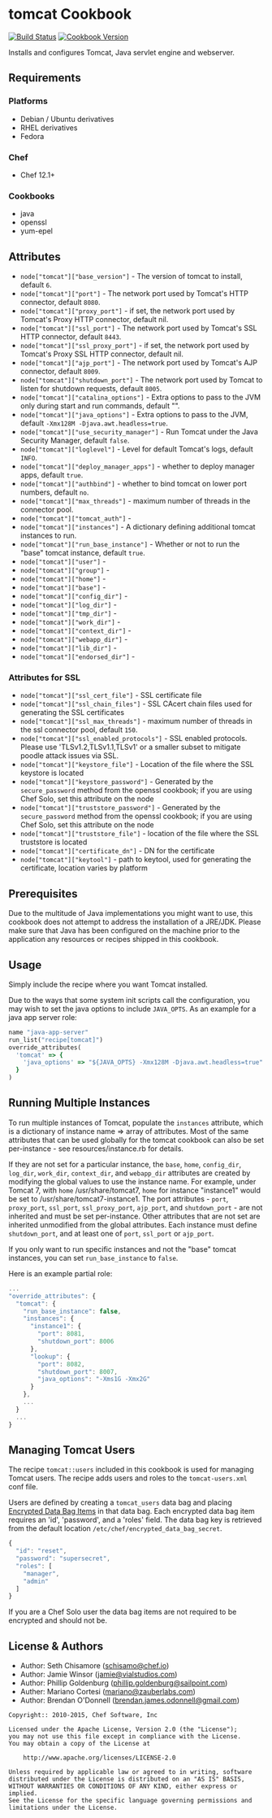 tomcat Cookbook
===============
[![Build Status](https://travis-ci.org/chef-cookbooks/tomcat.svg?branch=master)](https://travis-ci.org/chef-cookbooks/tomcat)
[![Cookbook Version](https://img.shields.io/cookbook/v/tomcat.svg)](https://supermarket.chef.io/cookbooks/tomcat)

Installs and configures Tomcat, Java servlet engine and webserver.


Requirements
------------
### Platforms
- Debian / Ubuntu derivatives
- RHEL derivatives
- Fedora

### Chef
- Chef 12.1+

### Cookbooks
- java
- openssl
- yum-epel


Attributes
----------
* `node["tomcat"]["base_version"]` - The version of tomcat to install, default `6`.
* `node["tomcat"]["port"]` - The network port used by Tomcat's HTTP connector, default `8080`.
* `node["tomcat"]["proxy_port"]` - if set, the network port used by Tomcat's Proxy HTTP connector, default nil.
* `node["tomcat"]["ssl_port"]` - The network port used by Tomcat's SSL HTTP connector, default `8443`.
* `node["tomcat"]["ssl_proxy_port"]` - if set, the network port used by Tomcat's Proxy SSL HTTP connector, default nil.
* `node["tomcat"]["ajp_port"]` - The network port used by Tomcat's AJP connector, default `8009`.
* `node["tomcat"]["shutdown_port"]` - The network port used by Tomcat to listen for shutdown requests, default `8005`.
* `node["tomcat"]["catalina_options"]` - Extra options to pass to the JVM only during start and run commands, default "".
* `node["tomcat"]["java_options"]` - Extra options to pass to the JVM, default `-Xmx128M -Djava.awt.headless=true`.
* `node["tomcat"]["use_security_manager"]` - Run Tomcat under the Java Security Manager, default `false`.
* `node["tomcat"]["loglevel"]` - Level for default Tomcat's logs, default `INFO`.
* `node["tomcat"]["deploy_manager_apps"]` - whether to deploy manager apps, default `true`.
* `node["tomcat"]["authbind"]` - whether to bind tomcat on lower port numbers, default `no`.
* `node["tomcat"]["max_threads"]` - maximum number of threads in the connector pool.
* `node["tomcat"]["tomcat_auth"]` -
* `node["tomcat"]["instances"]` - A dictionary defining additional tomcat instances to run.
* `node["tomcat"]["run_base_instance"]` - Whether or not to run the "base" tomcat instance, default `true`.
* `node["tomcat"]["user"]` -
* `node["tomcat"]["group"]` -
* `node["tomcat"]["home"]` -
* `node["tomcat"]["base"]` -
* `node["tomcat"]["config_dir"]` -
* `node["tomcat"]["log_dir"]` -
* `node["tomcat"]["tmp_dir"]` -
* `node["tomcat"]["work_dir"]` -
* `node["tomcat"]["context_dir"]` -
* `node["tomcat"]["webapp_dir"]` -
* `node["tomcat"]["lib_dir"]` -
* `node["tomcat"]["endorsed_dir"]` -

### Attributes for SSL
* `node["tomcat"]["ssl_cert_file"]` - SSL certificate file
* `node["tomcat"]["ssl_chain_files"]` - SSL CAcert chain files used for generating the SSL certificates
* `node["tomcat"]["ssl_max_threads"]` - maximum number of threads in the ssl connector pool, default `150`.
* `node["tomcat"]["ssl_enabled_protocols"]` - SSL enabled protocols. Please use 'TLSv1.2,TLSv1.1,TLSv1' or a smaller subset to mitigate poodle attack issues via SSL.
* `node["tomcat"]["keystore_file"]` - Location of the file where the SSL keystore is located
* `node["tomcat"]["keystore_password"]` - Generated by the `secure_password` method from the openssl cookbook; if you are using Chef Solo, set this attribute on the node
* `node["tomcat"]["truststore_password"]` - Generated by the `secure_password` method from the openssl cookbook; if you are using Chef Solo, set this attribute on the node
* `node["tomcat"]["truststore_file"]` - location of the file where the SSL truststore is located
* `node["tomcat"]["certificate_dn"]` - DN for the certificate
* `node["tomcat"]["keytool"]` - path to keytool, used for generating the certificate, location varies by platform

Prerequisites
-------------
Due to the multitude of Java implementations you might want to use,
this cookbook does not attempt to address the installation of a
JRE/JDK. Please make sure that Java has been configured on the machine
prior to the application any resources or recipes shipped in this
cookbook.

Usage
-----
Simply include the recipe where you want Tomcat installed.


Due to the ways that some system init scripts call the configuration, you may wish to set the java options to include `JAVA_OPTS`. As an example for a java app server role:

```ruby
name "java-app-server"
run_list("recipe[tomcat]")
override_attributes(
  'tomcat' => {
    'java_options' => "${JAVA_OPTS} -Xmx128M -Djava.awt.headless=true"
  }
)
```


Running Multiple Instances
--------------------------
To run multiple instances of Tomcat, populate the `instances` attribute, which is a dictionary of instance name => array of attributes.  Most of the same attributes that can be used globally for the tomcat cookbook can also be set per-instance - see resources/instance.rb for details.

If they are not set for a particular instance, the `base`, `home`, `config_dir`, `log_dir`, `work_dir`, `context_dir`, and `webapp_dir` attributes are created by modifying the global values to use the instance name.  For example, under Tomcat 7, with `home` /usr/share/tomcat7, `home` for instance "instance1" would be set to /usr/share/tomcat7-instance1.  The port attributes - `port`, `proxy_port`, `ssl_port`, `ssl_proxy_port`, `ajp_port`, and `shutdown_port` - are not inherited and must be set per-instance.  Other attributes that are not set are inherited unmodified from the global attributes.  Each instance must define `shutdown_port`, and at least one of `port`, `ssl_port` or `ajp_port`.

If you only want to run specific instances and not the "base" tomcat instances, you can set `run_base_instance` to `false`.

Here is an example partial role:

```javascript
...
"override_attributes": {
  "tomcat": {
    "run_base_instance": false,
    "instances": {
      "instance1": {
        "port": 8081,
        "shutdown_port": 8006
      },
      "lookup": {
        "port": 8082,
        "shutdown_port": 8007,
        "java_options": "-Xms1G -Xmx2G"
      }
    },
    ...
  }
  ...
}
```

Managing Tomcat Users
---------------------
The recipe `tomcat::users` included in this cookbook is used for managing Tomcat users. The recipe adds users and roles to the `tomcat-users.xml` conf file.

Users are defined by creating a `tomcat_users` data bag and placing [Encrypted Data Bag Items](http://docs.chef.io/chef/essentials_data_bags.html) in that data bag. Each encrypted data bag item requires an 'id', 'password', and a 'roles' field. The data bag key is retrieved from the default location `/etc/chef/encrypted_data_bag_secret`.

```javascript
{
  "id": "reset",
  "password": "supersecret",
  "roles": [
    "manager",
    "admin"
  ]
}
```

If you are a Chef Solo user the data bag items are not required to be encrypted and should not be.


License & Authors
-----------------
- Author: Seth Chisamore (<schisamo@chef.io>)
- Author: Jamie Winsor (<jamie@vialstudios.com>)
- Author: Phillip Goldenburg (<phillip.goldenburg@sailpoint.com>)
- Auther: Mariano Cortesi (<mariano@zauberlabs.com>)
- Author: Brendan O'Donnell (<brendan.james.odonnell@gmail.com>)

```text
Copyright:: 2010-2015, Chef Software, Inc

Licensed under the Apache License, Version 2.0 (the "License");
you may not use this file except in compliance with the License.
You may obtain a copy of the License at

    http://www.apache.org/licenses/LICENSE-2.0

Unless required by applicable law or agreed to in writing, software
distributed under the License is distributed on an "AS IS" BASIS,
WITHOUT WARRANTIES OR CONDITIONS OF ANY KIND, either express or implied.
See the License for the specific language governing permissions and
limitations under the License.
```
